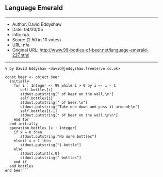 
## Language Emerald ##
---
- Author: David Eddyshaw
- Date: 04/20/05
- Info: n/a
- Score:  (2.50 in 10 votes)
- URL: n/a
- Original URL: http://www.99-bottles-of-beer.net/language-emerald-237.html
---

```% 99 Bottles of Beer in Emerald
% by David Eddyshaw <david@jeddyshaw.freeserve.co.uk>

const beer <- object beer
  initially
    for i : Integer <- 99 while i > 0 by i <- i - 1
       self.bottles[i]
       stdout.putstring[" of beer on the wall,\n"]
       self.bottles[i]
       stdout.putstring[" of beer.\n"]
       stdout.putstring["Take one down and pass it around;\n"]
       self.bottles[i-1]
       stdout.putstring[" of beer on the wall.\n\n"]
    end for
  end initially
  operation bottles [x : Integer]
    if x = 0 then
       stdout.putstring["No more bottles"]
    elseif x = 1 then
       stdout.putstring["1 bottle"]
    else
       stdout.putint[x,0]
       stdout.putstring[" bottles"]
    end if
  end bottles
end beer```